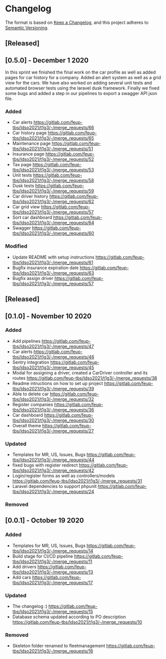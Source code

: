 # Changelog


The format is based on [Keep a Changelog](https://keepachangelog.com/en/1.0.0/),
and this project adheres to [Semantic Versioning](https://semver.org/spec/v2.0.0.html).

## [Released]

## [0.5.0] - December 1 2020
In this sprint we finished the final work on the car profile as well as added pages for car history for a company. Added an alert system as well as a grid view for the cars. We have also worked on adding several unit tests and automated browser tests using the laravel dusk framework. Finally we fixed some bugs and added a step in our pipelines to export a swagger API json file.

### Added
- Car alerts https://gitlab.com/feup-tbs/ldso2021/t1g3/-/merge_requests/66 
- Car history page https://gitlab.com/feup-tbs/ldso2021/t1g3/-/merge_requests/65 
- Maintenance page https://gitlab.com/feup-tbs/ldso2021/t1g3/-/merge_requests/51
- Insurance page https://gitlab.com/feup-tbs/ldso2021/t1g3/-/merge_requests/52
- Tax page https://gitlab.com/feup-tbs/ldso2021/t1g3/-/merge_requests/53 
- Unit tests https://gitlab.com/feup-tbs/ldso2021/t1g3/-/merge_requests/58 
- Dusk tests https://gitlab.com/feup-tbs/ldso2021/t1g3/-/merge_requests/59
- Car driver history https://gitlab.com/feup-tbs/ldso2021/t1g3/-/merge_requests/62 
- Car grid view https://gitlab.com/feup-tbs/ldso2021/t1g3/-/merge_requests/57 
- Sort car dashboard https://gitlab.com/feup-tbs/ldso2021/t1g3/-/merge_requests/64 
- Swagger https://gitlab.com/feup-tbs/ldso2021/t1g3/-/merge_requests/60 


### Modified
- Update README with setup instructions https://gitlab.com/feup-tbs/ldso2021/t1g3/-/merge_requests/61 
- Bugfix insurance expiration date https://gitlab.com/feup-tbs/ldso2021/t1g3/-/merge_requests/63 
- Bugfix assign driver https://gitlab.com/feup-tbs/ldso2021/t1g3/-/merge_requests/57 

## [Released]

## [0.1.0] - November 10 2020

### Added

 - Add pipelines https://gitlab.com/feup-tbs/ldso2021/t1g3/-/merge_requests/47
 - Car alerts https://gitlab.com/feup-tbs/ldso2021/t1g3/-/merge_requests/46
 - Sentry integration https://gitlab.com/feup-tbs/ldso2021/t1g3/-/merge_requests/45
 - Modal for assigning a driver, created a CarDriver controller and its routes https://gitlab.com/feup-tbs/ldso2021/t1g3/-/merge_requests/38
 - Readme intructions on how to set up project https://gitlab.com/feup-tbs/ldso2021/t1g3/-/merge_requests/39
 - Able to delete car https://gitlab.com/feup-tbs/ldso2021/t1g3/-/merge_requests/32
 - Register companies https://gitlab.com/feup-tbs/ldso2021/t1g3/-/merge_requests/36
 - Car dashboard https://gitlab.com/feup-tbs/ldso2021/t1g3/-/merge_requests/30
 - Overall theme https://gitlab.com/feup-tbs/ldso2021/t1g3/-/merge_requests/27
### Updated

- Templates for MR, US, Issues, Bugs https://gitlab.com/feup-tbs/ldso2021/t1g3/-/merge_requests/44
- fixed bugs with register redirect https://gitlab.com/feup-tbs/ldso2021/t1g3/-/merge_requests/42
- Login/register forms as well as controllers/models https://gitlab.com/feup-tbs/ldso2021/t1g3/-/merge_requests/31
- Laravel dependencies to support phpunit https://gitlab.com/feup-tbs/ldso2021/t1g3/-/merge_requests/24

### Removed

## [0.0.1] - October 19 2020

### Added

- Templates for MR, US, Issues, Bugs https://gitlab.com/feup-tbs/ldso2021/t1g3/-/merge_requests/14
- Build stage for CI/CD pipeline https://gitlab.com/feup-tbs/ldso2021/t1g3/-/merge_requests/11 
- Add drivers https://gitlab.com/feup-tbs/ldso2021/t1g3/-/merge_requests/13 
- Add cars https://gitlab.com/feup-tbs/ldso2021/t1g3/-/merge_requests/17 

### Updated
- The changelog :) https://gitlab.com/feup-tbs/ldso2021/t1g3/-/merge_requests/15 
- Database schema updated according to PO description https://gitlab.com/feup-tbs/ldso2021/t1g3/-/merge_requests/10 

### Removed
- Skeleton folder renamed to fleetmanagement https://gitlab.com/feup-tbs/ldso2021/t1g3/-/merge_requests/16 
